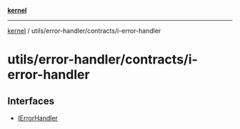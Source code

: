 [**kernel**](../../../../README.md)

***

[kernel](../../../../modules.md) / utils/error-handler/contracts/i-error-handler

# utils/error-handler/contracts/i-error-handler

## Interfaces

- [IErrorHandler](interfaces/IErrorHandler.md)
